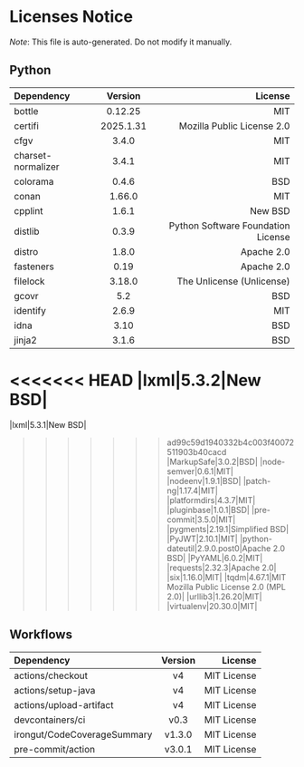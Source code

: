 # Licenses Notice
*Note*: This file is auto-generated. Do not modify it manually.
## Python
| Dependency | Version | License |
|:-----------|:-------:|--------:|
|bottle|0.12.25|MIT|
|certifi|2025.1.31|Mozilla Public License 2.0|
|cfgv|3.4.0|MIT|
|charset-normalizer|3.4.1|MIT|
|colorama|0.4.6|BSD|
|conan|1.66.0|MIT|
|cpplint|1.6.1|New BSD|
|distlib|0.3.9|Python Software Foundation License|
|distro|1.8.0|Apache 2.0|
|fasteners|0.19|Apache 2.0|
|filelock|3.18.0|The Unlicense (Unlicense)|
|gcovr|5.2|BSD|
|identify|2.6.9|MIT|
|idna|3.10|BSD|
|jinja2|3.1.6|BSD|
<<<<<<< HEAD
|lxml|5.3.2|New BSD|
=======
|lxml|5.3.1|New BSD|
>>>>>>> ad99c59d1940332b4c003f40072511903b40cacd
|MarkupSafe|3.0.2|BSD|
|node-semver|0.6.1|MIT|
|nodeenv|1.9.1|BSD|
|patch-ng|1.17.4|MIT|
|platformdirs|4.3.7|MIT|
|pluginbase|1.0.1|BSD|
|pre-commit|3.5.0|MIT|
|pygments|2.19.1|Simplified BSD|
|PyJWT|2.10.1|MIT|
|python-dateutil|2.9.0.post0|Apache 2.0<br/>BSD|
|PyYAML|6.0.2|MIT|
|requests|2.32.3|Apache 2.0|
|six|1.16.0|MIT|
|tqdm|4.67.1|MIT<br/>Mozilla Public License 2.0 (MPL 2.0)|
|urllib3|1.26.20|MIT|
|virtualenv|20.30.0|MIT|
## Workflows
| Dependency | Version | License |
|:-----------|:-------:|--------:|
|actions/checkout|v4|MIT License|
|actions/setup-java|v4|MIT License|
|actions/upload-artifact|v4|MIT License|
|devcontainers/ci|v0.3|MIT License|
|irongut/CodeCoverageSummary|v1.3.0|MIT License|
|pre-commit/action|v3.0.1|MIT License|
